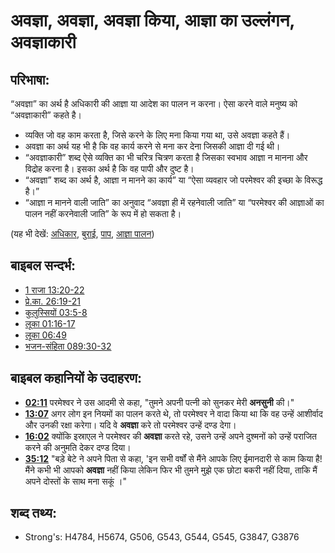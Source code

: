 # अवज्ञा, अवज्ञा, अवज्ञा किया, आज्ञा का उल्लंगन, अवज्ञाकारी #

## परिभाषा: ##

“अवज्ञा” का अर्थ है अधिकारी की आज्ञा या आदेश का पालन न करना। ऐसा करने वाले मनुष्य को “अवज्ञाकारी” कहते है।

* व्यक्ति जो वह काम करता है, जिसे करने के लिए मना किया गया था, उसे अवज्ञा कहते हैं।
* अवज्ञा का अर्थ यह भी है कि वह कार्य करने से मना कर देना जिसकी आज्ञा दी गई थी।
* “अवज्ञाकारी” शब्द ऐसे व्यक्ति का भी चरित्र चित्रण करता है जिसका स्वभाव आज्ञा न मानना और विद्रोह करना है। इसका अर्थ है कि वह पापी और दुष्ट है।
* “अवज्ञा” शब्द का अर्थ है, आज्ञा न मानने का कार्य” या “ऐसा व्यवहार जो परमेश्वर की इच्छा के विरूद्ध है।”
* “आज्ञा न मानने वाली जाति” का अनुवाद “अवज्ञा ही में रहनेवाली जाति” या “परमेश्वर की आज्ञाओं का पालन नहीं करनेवाली जाति” के रूप में हो सकता है।

(यह भी देखें: [अधिकार](../kt/authority.md), [बुराई](../kt/evil.md), [पाप](../kt/sin.md), [आज्ञा पालन](../other/obey.md))

## बाइबल सन्दर्भ: ##

* [1 राजा 13:20-22](rc://en/tn/help/1ki/13/20)
* [प्रे.का. 26:19-21](rc://en/tn/help/act/26/19)
* [कुलुस्सियों 03:5-8](rc://en/tn/help/col/03/05)
* [लूका 01:16-17](rc://en/tn/help/luk/01/16)
* [लूका 06:49](rc://en/tn/help/luk/06/49)
* [भजन-संहिता 089:30-32](rc://en/tn/help/psa/089/030)

## बाइबल कहानियों के उदाहरण: ##

* __[02:11](rc://en/tn/help/obs/02/11)__ परमेश्वर ने उस आदमी से कहा, "तुमने अपनी पत्नी को सुनकर मेरी __अनसुनी__ की।"
* __[13:07](rc://en/tn/help/obs/13/07)__ अगर लोग इन नियमों का पालन करते थे, तो परमेश्वर ने वादा किया था कि वह उन्हें आशीर्वाद और उनकी रक्षा करेगा। यदि वे __अवज्ञा__ करे तो परमेश्वर उन्हें दण्ड देगा।
* __[16:02](rc://en/tn/help/obs/16/02)__ क्योंकि इस्राएल ने परमेश्वर की __अवज्ञा__ करते रहे, उसने उन्हें अपने दुश्मनों को उन्हें पराजित करने की अनुमति देकर दण्ड दिया।
* __[35:12](rc://en/tn/help/obs/35/12)__ "बड़े बेटे ने अपने पिता से कहा, 'इन सभी वर्षों से मैंने आपके लिए ईमानदारी से काम किया है! मैंने कभी भी आपको __अवज्ञा__ नहीं किया लेकिन फिर भी तुमने मुझे एक छोटा बकरी नहीं दिया, ताकि मैं अपने दोस्तों के साथ मना सकूं ।"

## शब्द तथ्य: ##

* Strong's: H4784, H5674, G506, G543, G544, G545, G3847, G3876
